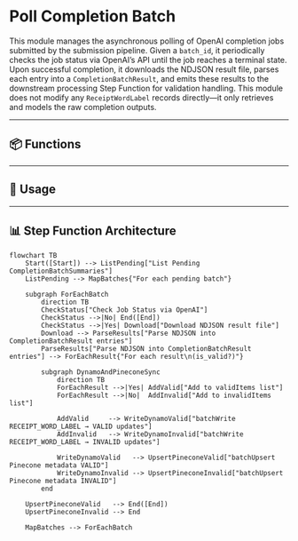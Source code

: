 # Poll Completion Batch

This module manages the asynchronous polling of OpenAI completion jobs submitted by the submission pipeline. Given a `batch_id`, it periodically checks the job status via OpenAI’s API until the job reaches a terminal state. Upon successful completion, it downloads the NDJSON result file, parses each entry into a `CompletionBatchResult`, and emits these results to the downstream processing Step Function for validation handling. This module does not modify any `ReceiptWordLabel` records directly—it only retrieves and models the raw completion outputs.

---

## 📦 Functions

---

## 🧠 Usage

---

## 📊 Step Function Architecture

```mermaid
flowchart TB
    Start([Start]) --> ListPending["List Pending CompletionBatchSummaries"]
    ListPending --> MapBatches{"For each pending batch"}

    subgraph ForEachBatch
        direction TB
        CheckStatus["Check Job Status via OpenAI"]
        CheckStatus -->|No| End([End])
        CheckStatus -->|Yes| Download["Download NDJSON result file"]
        Download --> ParseResults["Parse NDJSON into CompletionBatchResult entries"]
        ParseResults["Parse NDJSON into CompletionBatchResult entries"] --> ForEachResult{"For each result\n(is_valid?)"}

        subgraph DynamoAndPineconeSync
            direction TB
            ForEachResult -->|Yes| AddValid["Add to validItems list"]
            ForEachResult -->|No|  AddInvalid["Add to invalidItems list"]

            AddValid     --> WriteDynamoValid["batchWrite RECEIPT_WORD_LABEL → VALID updates"]
            AddInvalid   --> WriteDynamoInvalid["batchWrite RECEIPT_WORD_LABEL → INVALID updates"]

            WriteDynamoValid   --> UpsertPineconeValid["batchUpsert Pinecone metadata VALID"]
            WriteDynamoInvalid --> UpsertPineconeInvalid["batchUpsert Pinecone metadata INVALID"]
        end

    UpsertPineconeValid   --> End([End])
    UpsertPineconeInvalid --> End

    MapBatches --> ForEachBatch
```

